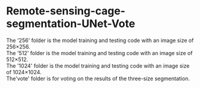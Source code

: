 # Remote-sensing-cage-segmentation-UNet-Vote  
The '256' folder is the model training and testing code with an image size of 256×256.  
The '512' folder is the model training and testing code with an image size of 512×512.  
The '1024' folder is the model training and testing code with an image size of 1024×1024.  
The'vote' folder is for voting on the results of the three-size segmentation.  



